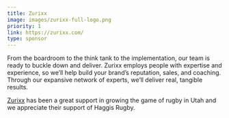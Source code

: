 ```yaml
---
title: Zurixx
image: images/zurixx-full-logo.png
priority: 1
link: https://zurixx.com/
type: sponsor
---
```


From the boardroom to the think tank to the implementation, our team is ready to buckle down and deliver. Zurixx employs people with expertise and experience, so we’ll help build your brand’s reputation, sales, and coaching. Through our expansive network of experts, we’ll deliver real, tangible results.

[Zurixx](https://zurixx.com/) has been a great support in growing the game of rugby in Utah and we appreciate their support of Haggis Rugby.

